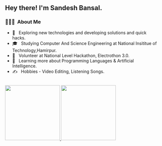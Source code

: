 
<h2> Hey there! I'm Sandesh Bansal.</h2>

<h3> 👨🏻‍💻 &nbsp;About Me </h3>

- 🤔 &nbsp; Exploring new technologies and developing solutions and quick hacks.
- 🎓 &nbsp; Studying Computer And Science Engineering at National Insititue of Technology,Hamirpur.
- 💼 &nbsp; Volunteer at National Level Hackathon, Electrothon 3.0.
- 🌱 &nbsp; Learning more about Programming Languages & Artificial Intelligence.
- ✍️ &nbsp;  Hobbies - Video Editing, Listening Songs.

 
<br/>

<a href="https://github.com/sandesh3568">
  <img height="180em" src="https://github-readme-stats.vercel.app/api?username=sandesh3568&theme=buefy&show_icons=true" />
  <img height="180em" src="https://github-readme-stats.vercel.app/api/top-langs/?username=sandesh3568&theme=buefy&layout=compact" />
</a>

<br/>





